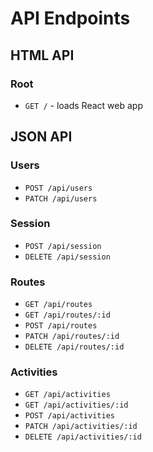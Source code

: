 # API Endpoints

## HTML API

### Root

- `GET /` - loads React web app

## JSON API

### Users

- `POST /api/users`
- `PATCH /api/users`

### Session

- `POST /api/session`
- `DELETE /api/session`

### Routes

- `GET /api/routes`
- `GET /api/routes/:id`
- `POST /api/routes`
- `PATCH /api/routes/:id`
- `DELETE /api/routes/:id`

### Activities

- `GET /api/activities`
- `GET /api/activities/:id`
- `POST /api/activities`
- `PATCH /api/activities/:id`
- `DELETE /api/activities/:id`
